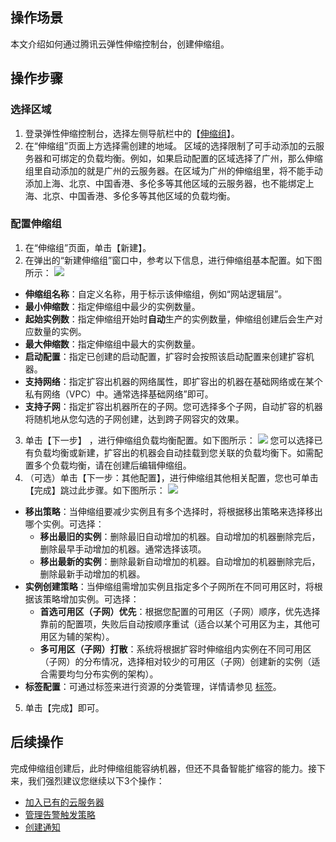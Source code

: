## 操作场景
本文介绍如何通过腾讯云弹性伸缩控制台，创建伸缩组。



## 操作步骤


### 选择区域
1. 登录弹性伸缩控制台，选择左侧导航栏中的【[伸缩组](https://console.cloud.tencent.com/autoscaling/group)】。
2. 在“伸缩组”页面上方选择需创建的地域。
区域的选择限制了可手动添加的云服务器和可绑定的负载均衡。例如，如果启动配置的区域选择了广州，那么伸缩组里自动添加的就是广州的云服务器。在区域为广州的伸缩组里，将不能手动添加上海、北京、中国香港、多伦多等其他区域的云服务器，也不能绑定上海、北京、中国香港、多伦多等其他区域的负载均衡。



### 配置伸缩组
1. 在“伸缩组”页面，单击【新建】。
2. 在弹出的“新建伸缩组”窗口中，参考以下信息，进行伸缩组基本配置。如下图所示：
![](https://main.qcloudimg.com/raw/3478ac0118a36c9a91c3ef57d0387346.png)
  - **伸缩组名称**：自定义名称，用于标示该伸缩组，例如“网站逻辑层”。
  - **最小伸缩数**：指定伸缩组中最少的实例数量。
  - **起始实例数**：指定伸缩组开始时**自动**生产的实例数量，伸缩组创建后会生产对应数量的实例。
  - **最大伸缩数**：指定伸缩组中最大的实例数量。
  - **启动配置**：指定已创建的启动配置，扩容时会按照该启动配置来创建扩容机器。
  - **支持网络**：指定扩容出机器的网络属性，即扩容出的机器在基础网络或在某个私有网络（VPC）中。通常选择基础网络”即可。
  - **支持子网**：指定扩容出机器所在的子网。您可选择多个子网，自动扩容的机器将随机地从您勾选的子网创建，达到跨子网容灾的效果。
3. 单击【下一步】 ，进行伸缩组负载均衡配置。如下图所示：
 ![](https://main.qcloudimg.com/raw/88142fb25d4639699e81e079707ea86d.png)
您可以选择已有负载均衡或新建，扩容出的机器会自动挂载到您关联的负载均衡下。如需配置多个负载均衡，请在创建后编辑伸缩组。
4. （可选）单击【下一步：其他配置】，进行伸缩组其他相关配置，您也可单击【完成】跳过此步骤。如下图所示：
 ![](https://main.qcloudimg.com/raw/2cfb252992d0c00069c3f07795f952cb.png)
  - **移出策略**：当伸缩组要减少实例且有多个选择时，将根据移出策略来选择移出哪个实例。可选择：
    - **移出最旧的实例**：删除最旧自动增加的机器。自动增加的机器删除完后，删除最早手动增加的机器。通常选择该项。
    - **移出最新的实例**：删除最新自动增加的机器。自动增加的机器删除完后，删除最新手动增加的机器。
 - **实例创建策略**：当伸缩组需增加实例且指定多个子网所在不同可用区时，将根据该策略增加实例。可选择：
    - **首选可用区（子网）优先**：根据您配置的可用区（子网）顺序，优先选择靠前的配置项，失败后自动按顺序重试（适合以某个可用区为主，其他可用区为辅的架构）。
    - **多可用区（子网）打散**：系统将根据扩容时伸缩组内实例在不同可用区（子网）的分布情况，选择相对较少的可用区（子网）创建新的实例（适合需要均匀分布实例的架构）。
 - **标签配置**：可通过标签来进行资源的分类管理，详情请参见 [标签](https://cloud.tencent.com/document/product/651/13334)。
5. 单击【完成】即可。


## 后续操作
完成伸缩组创建后，此时伸缩组能容纳机器，但还不具备智能扩缩容的能力。接下来，我们强烈建议您继续以下3个操作：
 - [加入已有的云服务器](https://cloud.tencent.com/document/product/377/8564#.E5.B0.86.E5.B7.B2.E6.9C.89.E7.9A.84-cvm-.E5.AE.9E.E4.BE.8B.E6.B7.BB.E5.8A.A0.E5.88.B0.E4.BC.B8.E7.BC.A9.E7.BB.84.E4.B8.AD)
 - [管理告警触发策略](https://cloud.tencent.com/document/product/377/3803)
 - [创建通知](https://cloud.tencent.com/document/product/377/8615)
